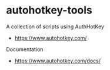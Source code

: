 # autohotkey-tools
A collection of scripts using AuthHotKey
* https://www.autohotkey.com/

Documentation
* https://www.autohotkey.com/docs/
